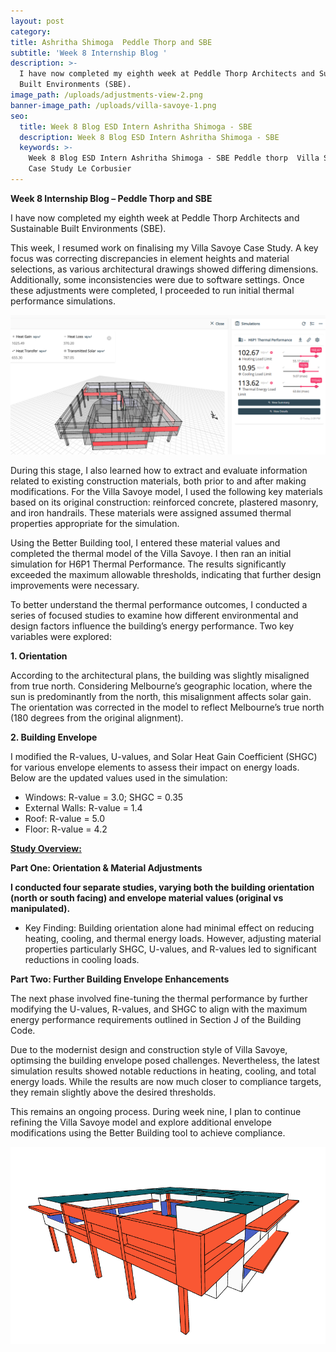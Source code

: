 ```yaml
---
layout: post
category:
title: Ashritha Shimoga  Peddle Thorp and SBE
subtitle: 'Week 8 Internship Blog '
description: >-
  I have now completed my eighth week at Peddle Thorp Architects and Sustainable
  Built Environments (SBE).
image_path: /uploads/adjustments-view-2.png
banner-image_path: /uploads/villa-savoye-1.png
seo:
  title: Week 8 Blog ESD Intern Ashritha Shimoga - SBE
  description: Week 8 Blog ESD Intern Ashritha Shimoga - SBE
  keywords: >-
    Week 8 Blog ESD Intern Ashritha Shimoga - SBE Peddle thorp  Villa Savoye
    Case Study Le Corbusier 
---
```

**Week 8 Internship Blog – Peddle Thorp and SBE**

I have now completed my eighth week at Peddle Thorp Architects and Sustainable Built Environments (SBE).

This week, I resumed work on finalising my Villa Savoye Case Study. A key focus was correcting discrepancies in element heights and material selections, as various architectural drawings showed differing dimensions. Additionally, some inconsistencies were due to software settings. Once these adjustments were completed, I proceeded to run initial thermal performance simulations.

![](/uploads/updated-results-initial.png)

During this stage, I also learned how to extract and evaluate information related to existing construction materials, both prior to and after making modifications. For the Villa Savoye model, I used the following key materials based on its original construction: reinforced concrete, plastered masonry, and iron handrails. These materials were assigned assumed thermal properties appropriate for the simulation.

Using the Better Building tool, I entered these material values and completed the thermal model of the Villa Savoye. I then ran an initial simulation for H6P1 Thermal Performance. The results significantly exceeded the maximum allowable thresholds, indicating that further design improvements were necessary.

To better understand the thermal performance outcomes, I conducted a series of focused studies to examine how different environmental and design factors influence the building’s energy performance. Two key variables were explored:

**1\. Orientation**

According to the architectural plans, the building was slightly misaligned from true north. Considering Melbourne’s geographic location, where the sun is predominantly from the north, this misalignment affects solar gain. The orientation was corrected in the model to reflect Melbourne’s true north (180 degrees from the original alignment).

**2\. Building Envelope**

I modified the R-values, U-values, and Solar Heat Gain Coefficient (SHGC) for various envelope elements to assess their impact on energy loads. Below are the updated values used in the simulation:

* Windows: R-value = 3.0; SHGC = 0.35
* External Walls: R-value = 1.4
* Roof: R-value = 5.0
* Floor: R-value = 4.2

**<u>Study Overview:</u>**

**Part One: Orientation & Material Adjustments**

**I conducted four separate studies, varying both the building orientation (north or south facing) and envelope material values (original vs manipulated).**

* Key Finding: Building orientation alone had minimal effect on reducing heating, cooling, and thermal energy loads. However, adjusting material properties particularly SHGC, U-values, and R-values led to significant reductions in cooling loads.

**Part Two: Further Building Envelope Enhancements**

The next phase involved fine-tuning the thermal performance by further modifying the U-values, R-values, and SHGC to align with the maximum energy performance requirements outlined in Section J of the Building Code.

Due to the modernist design and construction style of Villa Savoye, optimsing the building envelope posed challenges. Nevertheless, the latest simulation results showed notable reductions in heating, cooling, and total energy loads. While the results are now much closer to compliance targets, they remain slightly above the desired thresholds.

This remains an ongoing process. During week nine, I plan to continue refining the Villa Savoye model and explore additional envelope modifications using the Better Building tool to achieve compliance.

![](/uploads/adjustments-view-3.png)